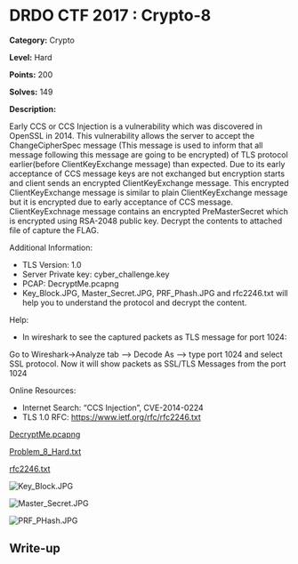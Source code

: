 # DRDO CTF 2017 : Crypto-8

**Category:** Crypto

**Level:** Hard

**Points:** 200

**Solves:** 149

**Description:**

Early CCS or CCS Injection is a vulnerability which was discovered in OpenSSL in 2014. This vulnerability allows the server to accept the ChangeCipherSpec message (This message is used to inform that all message following this message are going to be encrypted) of TLS protocol earlier(before ClientKeyExchange message) than expected. 
Due to its early acceptance of CCS message keys are not exchanged but encryption starts and client sends an encrypted ClientKeyExchange message. This encrypted ClientKeyExchange message is similar to plain ClientKeyExchange message but it is encrypted due to early acceptance of CCS message. 
ClientKeyExchnage message contains an encrypted PreMasterSecret which is encrypted using RSA-2048 public key. Decrypt the contents to attached file of capture the FLAG.

Additional Information:

* TLS Version: 1.0
* Server Private key: cyber\_challenge.key
* PCAP: DecryptMe.pcapng
* Key\_Block.JPG, Master\_Secret.JPG, PRF\_Phash.JPG and rfc2246.txt will help you to understand the protocol and decrypt the content.


Help:
* In wireshark to see the captured packets as TLS message for port 1024:

Go to Wireshark->Analyze tab --> Decode As --> type port 1024 and select SSL protocol. Now it will show packets as SSL/TLS Messages from the port 1024

Online Resources:

* Internet Search: “CCS Injection”, CVE-2014-0224
* TLS 1.0 RFC: https://www.ietf.org/rfc/rfc2246.txt

[DecryptMe.pcapng](DecryptMe.pcapng)

[Problem\_8\_Hard.txt](Problem\_8\_Hard.txt)

[rfc2246.txt](rfc2246.txt)

![Key\_Block.JPG](Key\_Block.JPG)

![Master\_Secret.JPG](Master\_Secret.JPG)

![PRF\_PHash.JPG](PRF\_PHash.JPG)


## Write-up

